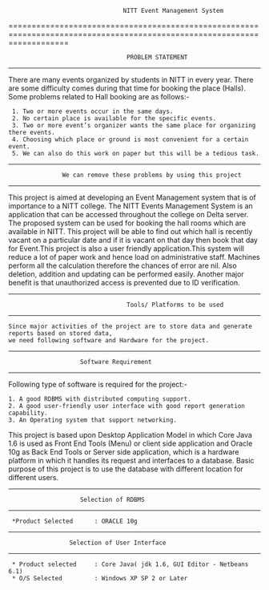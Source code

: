                                     NITT Event Management System
========================================================================================================================= 
                                   
                                     PROBLEM STATEMENT
_______________________________________________________________________________________________________________________

There are many events organized by students in NITT in every year. There are some difficulty comes during that time for
booking the place (Halls). Some problems related to Hall booking are as follows:-

     1. Two or more events occur in the same days.
     2. No certain place is available for the specific events.
     3.	Two or more event’s organizer wants the same place for organizing there events.
     4.	Choosing which place or ground is most convenient for a certain event.
     5.	We can also do this work on paper but this will be a tedious task. 
     
----------------------------------------------------------------------------------------------------------------------
                   We can remove these problems by using this project
----------------------------------------------------------------------------------------------------------------------
This project is aimed at developing an Event Management system that is of importance to a NITT college. The NITT Events 
Management System is an application that can be accessed throughout the college on Delta server. 
The proposed system can be used for booking the hall rooms which are available in NITT. This project will be able to 
find out which hall is recently vacant on a particular date and if it is vacant on that day then book that day for 
Event.This project is also a user friendly application.This system will reduce a lot of paper work and hence load on 
administrative staff. Machines perform all the calculation therefore the chances of error are nil. Also deletion, 
addition and updating can be performed easily. Another major benefit is that unauthorized access is prevented due 
to ID verification.

----------------------------------------------------------------------------------------------------------------------
                                     Tools/ Platforms to be used
----------------------------------------------------------------------------------------------------------------------
	Since major activities of the project are to store data and generate reports based on stored data,
	we need following software and Hardware for the project.
	
----------------------------------------------------------------------------------------------------------------------
                        Software Requirement
----------------------------------------------------------------------------------------------------------------------
Following type of software is required for the project:-

    1. A good RDBMS with distributed computing support.
    2. A good user-friendly user interface with good report generation capability.
    3. An Operating system that support networking.

This project is based upon Desktop Application Model in which Core Java 1.6  is used as Front End Tools (Menu)
or client side application and Oracle 10g as Back End Tools or Server side application, which is a hardware platform
in which it handles its request and interfaces to a database. Basic purpose of this project is to use the database
with different location for different users. 

----------------------------------------------------------------------------------------------------------------------
                        Selection of RDBMS
----------------------------------------------------------------------------------------------------------------------

     *Product Selected		: ORACLE 10g

----------------------------------------------------------------------------------------------------------------------
                     Selection of User Interface
----------------------------------------------------------------------------------------------------------------------

     * Product selected		: Core Java( jdk 1.6, GUI Editor - Netbeans  6.1)
     * O/S Selected			: Windows XP SP 2 or Later
